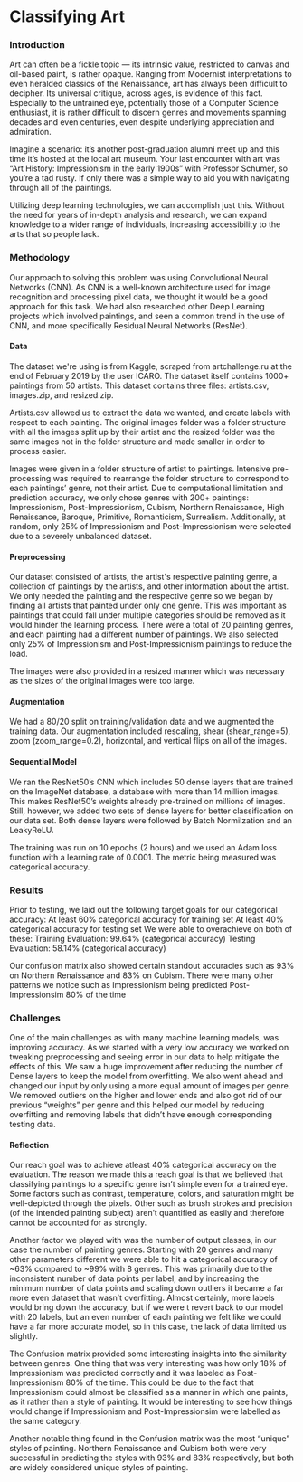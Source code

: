# Classifying Art

### Introduction

Art can often be a fickle topic — its intrinsic value, restricted to canvas and oil-based paint, is rather opaque. Ranging from Modernist interpretations to even heralded classics of the Renaissance, art has always been difficult to decipher. Its universal critique, across ages, is evidence of this fact. Especially to the untrained eye, potentially those of a Computer Science enthusiast, it is rather difficult to discern genres and movements spanning decades and even centuries, even despite underlying appreciation and admiration.

Imagine a scenario: it’s another post-graduation alumni meet up and this time it’s hosted at the local art museum. Your last encounter with art was “Art History: Impressionism in the early 1900s” with Professor Schumer, so you’re a tad rusty. If only there was a simple way to aid you with navigating through all of the paintings.

Utilizing deep learning technologies, we can accomplish just this. Without the need for years of in-depth analysis and research, we can expand knowledge to a wider range of individuals, increasing accessibility to the arts that so people lack.

### Methodology

Our approach to solving this problem was using Convolutional Neural Networks (CNN). As CNN is a well-known architecture used for image recognition and processing pixel data, we thought it would be a good approach for this task. We had also researched other Deep Learning projects which involved paintings, and seen a common trend in the use of CNN, and more specifically Residual Neural Networks (ResNet). 

#### Data

The dataset we're using is from Kaggle, scraped from artchallenge.ru at the end of February 2019 by the user ICARO. The dataset itself contains 1000+ paintings from 50 artists. This dataset contains three files: artists.csv, images.zip, and resized.zip.

Artists.csv allowed us to extract the data we wanted, and create labels with respect to each painting. The original images folder was a folder structure with all the images split up by their artist and the resized folder was the same images not in the folder structure and made smaller in order to process easier. 

Images were given in a folder structure of artist to paintings. Intensive pre-processing was required to rearrange the folder structure to correspond to each paintings’ genre, not their artist. Due to computational limitation and prediction accuracy, we only chose genres with 200+ paintings: Impressionism, Post-Impressionism, Cubism, Northern Renaissance, High Renaissance, Baroque, Primitive, Romanticism, Surrealism. Additionally, at random, only 25% of Impressionism and Post-Impressionism were selected due to a severely unbalanced dataset.


#### Preprocessing
Our dataset consisted of artists, the artist's respective painting genre, a collection of paintings by the artists, and other information about the artist. We only needed the painting and the respective genre so we began by finding all artists that painted under only one genre. This was important as paintings that could fall under multiple categories should be removed as it would hinder the learning process. There were a total of 20 painting genres, and each painting had a different number of paintings. We also selected only 25% of Impressionism and Post-Impressionism paintings to reduce the load. 

The images were also provided in a resized manner which was necessary as the sizes of the original images were too large. 

#### Augmentation

We had a 80/20 split on training/validation data and we augmented the training data. Our augmentation included rescaling, shear (shear_range=5), zoom (zoom_range=0.2), horizontal, and vertical flips on all of the images. 

#### Sequential Model

We ran the ResNet50’s CNN which includes 50 dense layers that are trained on the ImageNet database, a database with more than 14 million images. This makes ResNet50’s weights already pre-trained on millions of images. Still, however, we added two sets of dense layers for better classification on our data set. Both dense layers were followed by Batch Normilzation and an LeakyReLU. 

The training was run on 10 epochs (2 hours) and we used an Adam loss function with a learning rate of 0.0001. The metric being measured was categorical accuracy. 

### Results 
Prior to testing, we laid out the following target goals for our categorical accuracy:
  At least 60% categorical accuracy for training set
  At least 40% categorical accuracy for testing set
We were able to overachieve on both of these:
  Training Evaluation: 99.64% (categorical accuracy)
  Testing Evaluation: 58.14% (categorical accuracy)

Our confusion matrix also showed certain standout accuracies such as 93% on Northern Renaissance and 83% on Cubism. There were many other patterns we notice such as Impressionism being predicted Post-Impressionsim 80% of the time


### Challenges

One of the main challenges as with many machine learning models, was improving accuracy. As we started with a very low accuracy we worked on tweaking preprocessing and seeing error in our data to help mitigate the effects of this. We saw a huge improvement after reducing the number of Dense layers to keep the model from overfitting. We also went ahead and changed our input by only using a more equal amount of images per genre. We removed outliers on the higher and lower ends and also got rid of our previous “weights” per genre and this helped our model by reducing overfitting and removing labels that didn’t have enough corresponding testing data. 

#### Reflection
Our reach goal was to achieve atleast 40% categorical accuracy on the evaluation. The reason we made this a reach goal is that we believed that classifying paintings to a specific genre isn’t simple even for a trained eye. Some factors such as contrast, temperature, colors, and saturation might be well-depicted through the pixels. Other such as brush strokes and precision (of the intended painting subject) aren’t quantified as easily and therefore cannot be accounted for as strongly. 

Another factor we played with was the number of output classes, in our case the number of painting genres. Starting with 20 genres and many other parameters different we were able to hit a categorical accuracy of ~63% compared to ~99% with 8 genres. This was primarily due to the inconsistent number of data points per label, and by increasing the minimum number of data points and scaling down outliers it became a far more even dataset that wasn’t overfitting. Almost certainly, more labels would bring down the accuracy, but if we were t revert back to our model with 20 labels, but an even number of each painting we felt like we could have a far more accurate model, so in this case, the lack of data limited us slightly. 

The Confusion matrix provided some interesting insights into the similarity between genres. One thing that was very interesting was how only 18% of Impressionism was predicted correctly and it was labeled as Post-Impressionism 80% of the time. This could be due to the fact that Impressionism could almost be classified as a manner in which one paints, as it rather than a style of painting. It would be interesting to see how things would change if Impressionism and Post-Impressionsim were labelled as the same category. 

Another notable thing found in the Confusion matrix was the most “unique” styles of painting. Northern Renaissance and Cubism both were very successful in predicting the styles with 93% and 83% respectively, but both are widely considered unique styles of painting. 
